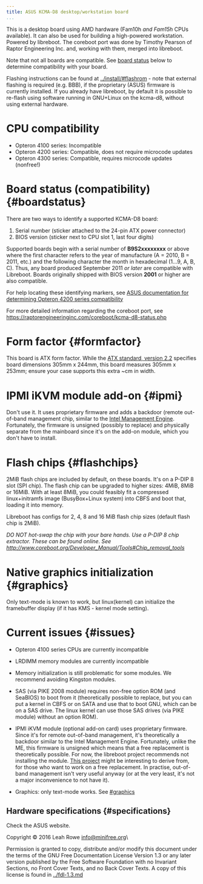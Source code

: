 ```yaml
---
title: ASUS KCMA-D8 desktop/workstation board 
...
```


This is a desktop board using AMD hardware (Fam10h *and Fam15h* CPUs
available). It can also be used for building a high-powered workstation.
Powered by libreboot. The coreboot port was done by Timothy Pearson of
Raptor Engineering Inc. and, working with them, merged into libreboot.

Note that not all boards are compatible. See [board status](#boardstatus)
below to determine compatibility with your board.

Flashing instructions can be found at
[../install/\#flashrom](../install/#flashrom) - note that external
flashing is required (e.g. BBB), if the proprietary (ASUS) firmware is
currently installed. If you already have libreboot, by default it is
possible to re-flash using software running in GNU+Linux on the kcma-d8,
without using external hardware.

CPU compatibility
=================

- Opteron 4100 series: Incompatible
- Opteron 4200 series: Compatible, does not require microcode updates
- Opteron 4300 series: Compatible, requires microcode updates (nonfree!)

Board status (compatibility) {#boardstatus}
============================

There are two ways to identify a supported KCMA-D8 board:

1. Serial number (sticker attached to the 24-pin ATX power connector)
2. BIOS version (sticker next to CPU slot 1, last four digits)

Supported boards begin with a serial number of **B9S2xxxxxxxx** or above where
the first character refers to the year of manufacture (A = 2010, B = 2011, etc.)
and the following character the month in hexadecimal (1...9, A, B, C). Thus, any
board produced September 2011 *or later* are compatible with Libreboot. Boards
originally shipped with BIOS version **2001** or higher are also compatible.

For help locating these identifying markers, see [ASUS documentation for determining Opteron 4200 series compatibility](https://web.archive.org/web/20200710022605/https://dlcdnets.asus.com/pub/ASUS/mb/SocketC%281027%29/KCMA-D8/Manual&QVL/How_to_identify_MB_supporting_Opteron_4200_CPU.pdf)

For more detailed information regarding the coreboot port, see
<https://raptorengineeringinc.com/coreboot/kcma-d8-status.php>

Form factor {#formfactor}
===========

This board is ATX form factor. While the [ATX standard, version 2.2](https://web.archive.org/web/20120725150314/http://www.formfactors.org/developer/specs/atx2_2.pdf)
specifies board dimensions 305mm x 244mm, this board measures 305mm x 253mm;
ensure your case supports this extra ~cm in width.

IPMI iKVM module add-on {#ipmi}
=======================

Don't use it. It uses proprietary firmware and adds a backdoor (remote
out-of-band management chip, similar to the [Intel Management
Engine](../../faq.md#intelme). Fortunately, the firmware is
unsigned (possibly to replace) and physically separate from the
mainboard since it's on the add-on module, which you don't have to
install.

Flash chips {#flashchips}
===========

2MiB flash chips are included by default, on these boards. It's on a
P-DIP 8 slot (SPI chip). The flash chip can be upgraded to higher sizes:
4MiB, 8MiB or 16MiB. With at least 8MiB, you could feasibly fit a
compressed linux+initramfs image (BusyBox+Linux system) into CBFS and
boot that, loading it into memory.

Libreboot has configs for 2, 4, 8 and 16 MiB flash chip sizes (default
flash chip is 2MiB).

*DO NOT hot-swap the chip with your bare hands. Use a P-DIP 8 chip
extractor. These can be found online. See
<http://www.coreboot.org/Developer_Manual/Tools#Chip_removal_tools>*

Native graphics initialization {#graphics}
==============================

Only text-mode is known to work, but linux(kernel) can initialize the
framebuffer display (if it has KMS - kernel mode setting).

Current issues {#issues}
==============

-   Opteron 4100 series CPUs are currently incompatible
-   LRDIMM memory modules are currently incompatible
-   Memory initialization is still problematic for some modules. We
    recommend avoiding Kingston modules.
-   SAS (via PIKE 2008 module) requires non-free option ROM (and
    SeaBIOS) to boot from it (theoretically possible to replace, but you
    can put a kernel in CBFS or on SATA and use that to boot GNU, which
    can be on a SAS drive. The linux kernel can use those SAS drives
    (via PIKE module) without an option ROM).

-   IPMI iKVM module (optional add-on card) uses proprietary firmware.
    Since it's for remote out-of-band management, it's theoretically a
    backdoor similar to the Intel Management Engine. Fortunately, unlike
    the ME, this firmware is unsigned which means that a free
    replacement is theoretically possible. For now, the libreboot
    project recommends not installing the module. [This
    project](https://github.com/facebook/openbmc) might be interesting
    to derive from, for those who want to work on a free replacement. In
    practise, out-of-band management isn't very useful anyway (or at
    the very least, it's not a major inconvenience to not have it).
-   Graphics: only text-mode works. See [\#graphics](#graphics)

Hardware specifications {#specifications}
-----------------------

Check the ASUS website.

Copyright © 2016 Leah Rowe <info@minifree.org>\

Permission is granted to copy, distribute and/or modify this document
under the terms of the GNU Free Documentation License Version 1.3 or any later
version published by the Free Software Foundation
with no Invariant Sections, no Front Cover Texts, and no Back Cover Texts.
A copy of this license is found in [../fdl-1.3.md](../fdl-1.3.md)
